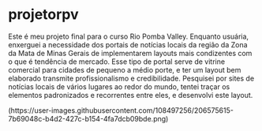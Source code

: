 # projetorpv
<p>Este é meu projeto final para o curso Rio Pomba Valley. Enquanto usuária, enxerguei a necessidade dos portais de notícias locais da região da Zona da Mata de Minas Gerais de implementarem layouts mais condizentes com o que é tendência de mercado. Esse tipo de portal serve de vitrine comercial para cidades de pequeno a médio porte, e ter um layout bem elaborado transmite profissionalismo e credibilidade. Pesquisei por sites de notícias locais de vários lugares ao redor do mundo, tentei traçar os elementos padronizados e recorrentes entre eles, e desenvolvi este layout.</p>
<p>(https://user-images.githubusercontent.com/108497256/206575615-7b69048c-b4d2-427c-b154-4fa7dcb09bde.png)</p>
